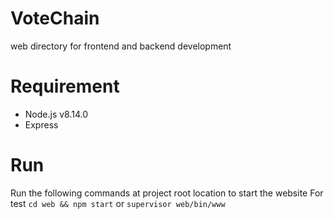 # VoteChain

web directory for frontend and backend development

# Requirement
* Node.js v8.14.0
* Express

# Run
Run the following commands at project root location to start the website
For test
`cd web && npm start`
or 
`supervisor web/bin/www`

